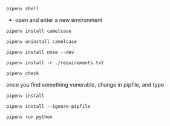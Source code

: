 

`pipenv shell`
- open and enter a new environment


`pipenv install camelcase`

`pipenv uninstall camelcase`


`pipenv install nose --dev`

`pipenv install -r ./requirements.txt`

`pipenv check`

once you find something vunerable, change in pipfile, and type

`pipenv install`

`pipenv install --ignore-pipfile`

`pipenv run python `